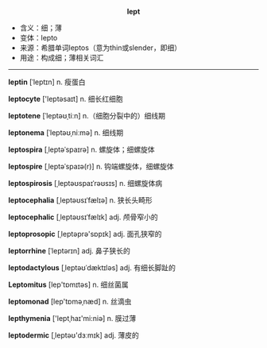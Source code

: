 
**<center>lept</center>**

- <span class="definition">含义：细；薄</span>
- <span class="definition">变体：lepto</span>
- <span class="definition">来源：希腊单词leptos（意为thin或slender，即细）</span>
- <span class="definition">用途：构成细；薄相关词汇</span>

---

<span class="vocabulary">**leptin**</span> [ˈleptɪn] n. 瘦蛋白

<span class="vocabulary">**leptocyte**</span> ['leptəsaɪt] n. 细长红细胞

<span class="vocabulary">**leptotene**</span> [ˈleptəʊˌtiːn] n.（细胞分裂中的）细线期

<span class="vocabulary">**leptonema**</span> [ˈleptəʊˌniːmә] n. 细线期

<span class="vocabulary">**leptospira**</span> [ˌleptəˈspaɪrə] n. 螺旋体；细螺旋体

<span class="vocabulary">**leptospire**</span> [ˌleptəˈspaɪə(r)] n. 钩端螺旋体，细螺旋体

<span class="vocabulary">**leptospirosis**</span> [ˌleptəʊspaɪˈrəʊsɪs] n. 细螺旋体病

<span class="vocabulary">**leptocephalia**</span> [ˌleptəʊsɪˈfælɪә] n. 狭长头畸形

<span class="vocabulary">**leptocephalic**</span> [ˌleptəʊsɪˈfælɪk] adj. 颅骨窄小的

<span class="vocabulary">**leptoprosopic**</span> [ˌleptәprә'sɒpɪk] adj. 面孔狭窄的

<span class="vocabulary">**leptorrhine**</span> [ˈleptərɪn] adj. 鼻子狭长的

<span class="vocabulary">**leptodactylous**</span> [ˌleptəʊˈdæktɪləs] adj. 有细长脚趾的

<span class="vocabulary">**Leptomitus**</span> [lep'tɒmɪtәs] n. 细丝菌属

<span class="vocabulary">**leptomonad**</span> [lep'tɒmәˌnæd] n. 丝滴虫


<span class="vocabulary">**lepthymenia**</span> ['leptˌhaɪ'mi:niə] n. 膜过薄

<span class="vocabulary">**leptodermic**</span> [ˌleptəʊ'dɜːmɪk] adj. 薄皮的
